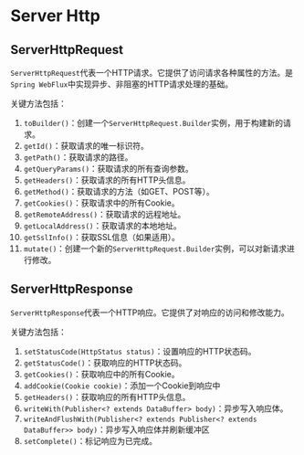 # Server Http

## ServerHttpRequest

`ServerHttpRequest`代表一个HTTP请求。它提供了访问请求各种属性的方法。是`Spring WebFlux`中实现异步、非阻塞的HTTP请求处理的基础。

关键方法包括：

1. `toBuilder()`：创建一个`ServerHttpRequest.Builder`实例，用于构建新的请求。
2. `getId()`：获取请求的唯一标识符。
3. `getPath()`：获取请求的路径。
4. `getQueryParams()`：获取请求的所有查询参数。
5. `getHeaders()`：获取请求的所有HTTP头信息。
6. `getMethod()`：获取请求的方法（如GET、POST等）。
7. `getCookies()`：获取请求中的所有Cookie。
8. `getRemoteAddress()`：获取请求的远程地址。
9. `getLocalAddress()`：获取请求的本地地址。
10. `getSslInfo()`：获取SSL信息（如果适用）。
11. `mutate()`：创建一个新的`ServerHttpRequest.Builder`实例，可以对新请求进行修改。

## ServerHttpResponse

`ServerHttpResponse`代表一个HTTP响应。它提供了对响应的访问和修改能力。

关键方法包括：

1. `setStatusCode(HttpStatus status)`：设置响应的HTTP状态码。
2. `getStatusCode()`：获取响应的HTTP状态码。
3. `getCookies()`：获取响应中的所有Cookie。
4. `addCookie(Cookie cookie)`：添加一个Cookie到响应中
5. `getHeaders()`：获取响应的所有HTTP头信息。
6. `writeWith(Publisher<? extends DataBuffer> body)`：异步写入响应体。
7. `writeAndFlushWith(Publisher<? extends Publisher<? extends DataBuffer>> body)`：异步写入响应体并刷新缓冲区
8. `setComplete()`：标记响应为已完成。
